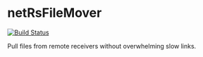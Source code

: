 # netRsFileMover
[![Build Status](https://travis-ci.org/tparker-usgs/netRsFileMover.svg?branch=master)](https://travis-ci.org/tparker-usgs/netRsFileMover)

Pull files from remote receivers without overwhelming slow links.
